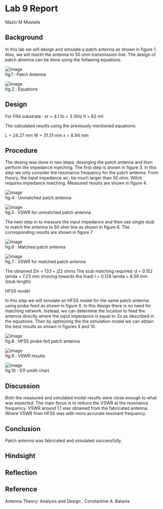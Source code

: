 

# Lab 9 Report
Mazin M Mustafa 

## Background

In this lab we will design and simulate a patch antenna as shown in figure 1. Also, we will macth the antenna to 50 ohm transmission line. The design of patch atnenna can be done using the follwoing equations.

![image](https://github.com/CourseReps/ECEN452-Spring2016/blob/master/Students/Mazin-M-Mustafa/Lab8/h.png) <br>
fig.1 : Patch Antenna

![image](https://github.com/CourseReps/ECEN452-Spring2016/blob/master/Students/Mazin-M-Mustafa/Lab8/h.png) <br>
fig.2 : Equations

## Design

For FR4 substrate :
er = 4.1
fo = 3 GHz
h = 62 mil

The calculated resutls using the previously mentioned equations:

L = 24.27 mm
W = 31.31 mm
x = 8.94 mm

## Procedure

The desing was done in two steps: desinging the patch antenna and then perform the impedance matching. The first step is shown in figure 3. In this step we only consider the resonance frequency for the patch antenna. From theory, the input impedance wi;; be much larger than 50 ohm. Witch requires impedance matching. Measured results are shown in figure 4.

![image](https://github.com/CourseReps/ECEN452-Spring2016/blob/master/Students/Mazin-M-Mustafa/Lab8/h.png) <br>
fig.4 : Unmatched patch antenna

![image](https://github.com/CourseReps/ECEN452-Spring2016/blob/master/Students/Mazin-M-Mustafa/Lab8/h.png) <br>
fig.5 : VSWR for unmatched patch antenna

The next step in to measure the input impedance and then use single stub to match the antenna to 50 ohm line as shown in figure 6. The corresponding results are shown in figure 7

![image](https://github.com/CourseReps/ECEN452-Spring2016/blob/master/Students/Mazin-M-Mustafa/Lab8/h.png) <br>
fig.6 : Matched patch antenna

![image](https://github.com/CourseReps/ECEN452-Spring2016/blob/master/Students/Mazin-M-Mustafa/Lab8/h.png) <br>
fig.7 : VSWR for matched patch antenna

The obtained Zin = 133 + j22 ohms
The stub matching required:
d = 0.152 lamda = 7.23 mm (moving towards the load)
l = 0.128 lamda = 8.59 mm (stub length)

HFSS model

In this step we will simulate an HFSS model for the same patch antenna using probe feed as shown in figure 8. In this design there is no need for matching network. Instead, we can determine the location to feed the antenna directly where the input impedance is equal to Zo as described in the equations. Then by optimizing the the simulation model we can obtain the best results as shown in figures 9 and 10.

![image](https://github.com/CourseReps/ECEN452-Spring2016/blob/master/Students/Mazin-M-Mustafa/Lab8/h.png) <br>
fig.8 : HFSS probe fed patch antenna

![image](https://github.com/CourseReps/ECEN452-Spring2016/blob/master/Students/Mazin-M-Mustafa/Lab8/h.png) <br>
fig.9 : VSWR results

![image](https://github.com/CourseReps/ECEN452-Spring2016/blob/master/Students/Mazin-M-Mustafa/Lab8/h.png) <br>
fig.10 : S11 smith chart

## Discussion

Both the measured and simulated model results were close enough to what was expected. The main focus is to reduce the VSWR at the resonance frequency. VSWR around 1.1 was obtained from the fabricated antenna. Where VSWR from HFSS was  with more accurate resonant frequency.

## Conclusion

Patch antenna was fabricated and simulated successfully.

## Hindsight

## Reflection

## Reference

Antenna Theory: Analysis and Design , Constantine A. Balanis


